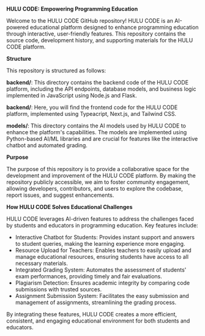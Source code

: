   ****HULU CODE: Empowering Programming Education****

Welcome to the HULU CODE GitHub repository! HULU CODE is an AI-powered educational platform designed to enhance programming education through interactive, user-friendly features. This repository contains the source code, development history, and supporting materials for the HULU CODE platform.

  ****Structure****

This repository is structured as follows:

 **backend/**: This directory contains the backend code of the HULU CODE platform, including the API endpoints, database models, and business logic implemented in JavaScript using Node.js and Flask.
 
 **backend/**: Here, you will find the frontend code for the HULU CODE platform, implemented using Typeacript, Next.js, and Tailwind CSS. 
 
 **models/**: This directory contains the AI models used by HULU CODE to enhance the platform's capabilities. The models are implemented using Python-based AI/ML libraries and are crucial for features like the interactive chatbot and automated grading.

  ****Purpose****

The purpose of this repository is to provide a collaborative space for the development and improvement of the HULU CODE platform. By making the repository publicly accessible, we aim to foster community engagement, allowing developers, contributors, and users to explore the codebase, report issues, and suggest enhancements.

  ****How HULU CODE Solves Educational Challenges****

HULU CODE leverages AI-driven features to address the challenges faced by students and educators in programming education. Key features include:


  - Interactive Chatbot for Students: Provides instant support and answers to student queries, making the learning experience more engaging.
  - Resource Upload for Teachers: Enables teachers to easily upload and manage educational resources, ensuring students have access to all necessary materials.
  - Integrated Grading System: Automates the assessment of students' exam performances, providing timely and fair evaluations.
  - Plagiarism Detection: Ensures academic integrity by comparing code submissions with trusted sources.
  - Assignment Submission System: Facilitates the easy submission and management of assignments, streamlining the grading process.

By integrating these features, HULU CODE creates a more efficient, consistent, and engaging educational environment for both students and educators.
